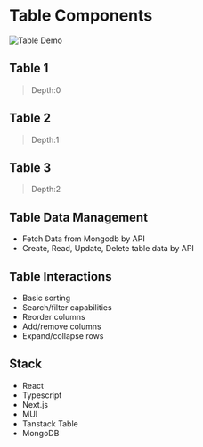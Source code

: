 # Table Components

![Table Demo](./table-demo.gif)

## Table 1

> Depth:0

## Table 2

> Depth:1

## Table 3

> Depth:2

## Table Data Management

- Fetch Data from Mongodb by API
- Create, Read, Update, Delete table data by API

## Table Interactions

- Basic sorting
- Search/filter capabilities
- Reorder columns
- Add/remove columns
- Expand/collapse rows

## Stack

- React
- Typescript
- Next.js
- MUI
- Tanstack Table
- MongoDB

